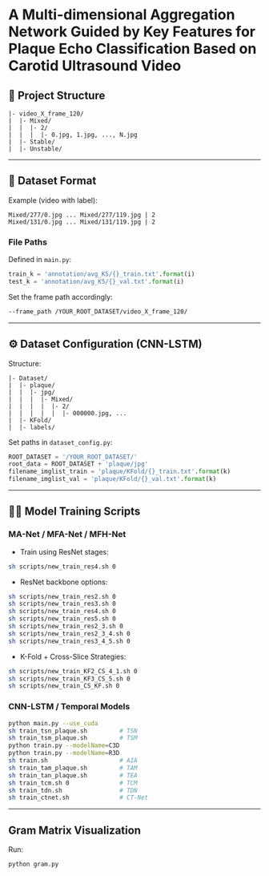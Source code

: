 # A Multi-dimensional Aggregation Network Guided by Key Features for Plaque Echo Classification Based on Carotid Ultrasound Video

## 📁 Project Structure

```
|- video_X_frame_120/
|  |- Mixed/
|  |  |- 2/
|  |  |  |- 0.jpg, 1.jpg, ..., N.jpg
|  |- Stable/
|  |- Unstable/
```

---

## 🧾 Dataset Format

Example (video with label):

```
Mixed/277/0.jpg ... Mixed/277/119.jpg | 2
Mixed/131/0.jpg ... Mixed/131/119.jpg | 2
```

### File Paths

Defined in `main.py`:

```python
train_k = 'annotation/avg_K5/{}_train.txt'.format(i)
test_k = 'annotation/avg_K5/{}_val.txt'.format(i)
```

Set the frame path accordingly:

```bash
--frame_path /YOUR_ROOT_DATASET/video_X_frame_120/
```

---

## ⚙️ Dataset Configuration (CNN-LSTM)

Structure:

```
|- Dataset/
|  |- plaque/
|  |  |- jpg/
|  |  |  |- Mixed/
|  |  |  |  |- 2/
|  |  |  |  |  |- 000000.jpg, ...
|  |- KFold/
|  |- labels/
```

Set paths in `dataset_config.py`:

```python
ROOT_DATASET = '/YOUR_ROOT_DATASET/'
root_data = ROOT_DATASET + 'plaque/jpg'
filename_imglist_train = 'plaque/KFold/{}_train.txt'.format(k)
filename_imglist_val = 'plaque/KFold/{}_val.txt'.format(k)
```

---

## 🏋️‍♂️ Model Training Scripts

### MA-Net / MFA-Net / MFH-Net

- Train using ResNet stages:

```bash
sh scripts/new_train_res4.sh 0
```

- ResNet backbone options:

```bash
sh scripts/new_train_res2.sh 0
sh scripts/new_train_res3.sh 0
sh scripts/new_train_res4.sh 0
sh scripts/new_train_res5.sh 0
sh scripts/new_train_res2_3.sh 0
sh scripts/new_train_res2_3_4.sh 0
sh scripts/new_train_res3_4_5.sh 0
```

- K-Fold + Cross-Slice Strategies:

```bash
sh scripts/new_train_KF2_CS_4_1.sh 0
sh scripts/new_train_KF3_CS_5.sh 0
sh scripts/new_train_CS_KF.sh 0
```

### CNN-LSTM / Temporal Models

```bash
python main.py --use_cuda
sh train_tsn_plaque.sh         # TSN
sh train_tsm_plaque.sh         # TSM
python train.py --modelName=C3D
python train.py --modelName=R3D
sh train.sh                    # AIA
sh train_tam_plaque.sh         # TAM
sh train_tan_plaque.sh         # TEA
sh train_tcm.sh 0              # TCM
sh train_tdn.sh                # TDN
sh train_ctnet.sh              # CT-Net
```

---

## Gram Matrix Visualization

Run:

```bash
python gram.py
```

